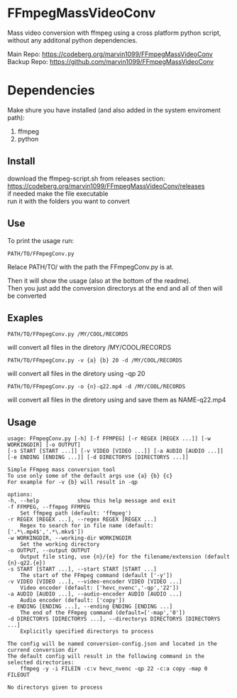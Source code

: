 # FFmpegMassVideoConv

Mass video conversion with ffmpeg using a cross platform python script,  
without any additonal python dependencies.

Main Repo: https://codeberg.org/marvin1099/FFmpegMassVideoConv
Backup Repo: https://github.com/marvin1099/FFmpegMassVideoConv

# Dependencies
Make shure you have installed (and also added in the system enviroment path):  
1. ffmpeg
2. python

## Install
download the ffmpeg-script.sh from releases section:  
https://codeberg.org/marvin1099/FFmpegMassVideoConv/releases  
if needed make the file executable  
run it with the folders you want to convert

## Use
To print the usage run:
```
PATH/TO/FFmpegConv.py
```
Relace PATH/TO/ with the path the FFmpegConv.py is at.

Then it will show the usage (also at the bottom of the readme).  
Then you just add the conversion directorys at the end and all of then will be converted 

## Exaples
```
PATH/TO/FFmpegConv.py /MY/COOL/RECORDS
```
will convert all files in the diretory /MY/COOL/RECORDS

```
PATH/TO/FFmpegConv.py -v {a} {b} 20 -d /MY/COOL/RECORDS
```
will convert all files in the diretory using -qp 20

```
PATH/TO/FFmpegConv.py -o {n}-q22.mp4 -d /MY/COOL/RECORDS
```
will convert all files in the diretory using and save them as NAME-q22.mp4

## Usage
```
usage: FFmpegConv.py [-h] [-f FFMPEG] [-r REGEX [REGEX ...]] [-w WORKINGDIR] [-o OUTPUT]
[-s START [START ...]] [-v VIDEO [VIDEO ...]] [-a AUDIO [AUDIO ...]]
[-e ENDING [ENDING ...]] [-d DIRECTORYS [DIRECTORYS ...]]

Simple FFmpeg mass conversion tool
To use only some of the default args use {a} {b} {c}
For example for -v {b} will result in -qp

options:
-h, --help            show this help message and exit
-f FFMPEG, --ffmpeg FFMPEG
    Set ffmpeg path (default: 'ffmpeg')
-r REGEX [REGEX ...], --regex REGEX [REGEX ...]
    Regex to search for in file name (default: ['.*\.mp4$','.*\.mkv$'])
-w WORKINGDIR, --working-dir WORKINGDIR
    Set the working directory
-o OUTPUT, --output OUTPUT
    Output file sting, use {n}/{e} for the filename/extension (default {n}-q22.{e})
-s START [START ...], --start START [START ...]
    The start of the FFmpeg command (default ['-y'])
-v VIDEO [VIDEO ...], --video-encoder VIDEO [VIDEO ...]
    Video encoder (default: ['hevc_nvenc','-qp','22'])
-a AUDIO [AUDIO ...], --audio-encoder AUDIO [AUDIO ...]
    Audio encoder (default: ['copy'])
-e ENDING [ENDING ...], --ending ENDING [ENDING ...]
    The end of the FFmpeg command (default=['-map','0'])
-d DIRECTORYS [DIRECTORYS ...], --directorys DIRECTORYS [DIRECTORYS ...]
    Explicitly specified directorys to process

The config will be named conversion-config.json and located in the currend conversion dir
The default config will result in the following command in the selected directories:
    ffmpeg -y -i FILEIN -c:v hevc_nvenc -qp 22 -c:a copy -map 0 FILEOUT

No directorys given to process
```
